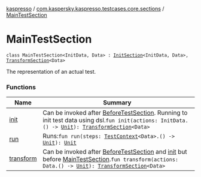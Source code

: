 [kaspresso](../../index.md) / [com.kaspersky.kaspresso.testcases.core.sections](../index.md) / [MainTestSection](./index.md)

# MainTestSection

`class MainTestSection<InitData, Data> : `[`InitSection`](../-init-section/index.md)`<InitData, Data>, `[`TransformSection`](../-transform-section/index.md)`<Data>`

The representation of an actual test.

### Functions

| Name | Summary |
|---|---|
| [init](init.md) | Can be invoked after [BeforeTestSection](../-before-test-section/index.md). Running to init test data using dsl.`fun init(actions: InitData.() -> `[`Unit`](https://kotlinlang.org/api/latest/jvm/stdlib/kotlin/-unit/index.html)`): `[`TransformSection`](../-transform-section/index.md)`<Data>` |
| [run](run.md) | Runs:`fun run(steps: `[`TestContext`](../../com.kaspersky.kaspresso.testcases.core.testcontext/-test-context/index.md)`<Data>.() -> `[`Unit`](https://kotlinlang.org/api/latest/jvm/stdlib/kotlin/-unit/index.html)`): `[`Unit`](https://kotlinlang.org/api/latest/jvm/stdlib/kotlin/-unit/index.html) |
| [transform](transform.md) | Can be invoked after [BeforeTestSection](../-before-test-section/index.md) and [init](init.md) but before [MainTestSection](./index.md).`fun transform(actions: Data.() -> `[`Unit`](https://kotlinlang.org/api/latest/jvm/stdlib/kotlin/-unit/index.html)`): `[`TransformSection`](../-transform-section/index.md)`<Data>` |
